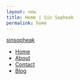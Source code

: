 ```yaml
---
layout: new
title: Home | Sin Sopheak
permalink: home
---
```


 <nav class="navbar navbar-inverse navbar-fixed-top">
  <div class="container-fluid">
    <div class="navbar-header">
      <a class="navbar-brand" href="#">sinsopheak</a>
    </div>
    <ul class="nav navbar-nav">
      <li class="active"><a href="#">Home</a></li>
      <li><a href="#">About</a></li>
      <li><a href="#">Contact</a></li>
      <li><a href="#">Blog</a></li>
    </ul>
  </div>
</nav> 
